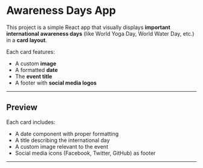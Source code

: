# Awareness Days App

This project is a simple React app that visually displays **important international awareness days** (like World Yoga Day, World Water Day, etc.) in a **card layout**.

Each card features:
- A custom **image**
- A formatted **date**
- The **event title**
- A footer with **social media logos**

---

## Preview

Each card includes:

-  A date component with proper formatting  
-  A title describing the international day  
-  A custom image relevant to the event  
-  Social media icons (Facebook, Twitter, GitHub) as footer

---